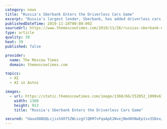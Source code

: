 ```yaml
---
category: news
title: "Russia's Sberbank Enters the Driverless Cars Game"
excerpt: "Russia's largest lender, Sberbank, has added driverless cars to its list of technology ventures, by teaming up with artificial intelligence (AI) transport developer Cognitive Technologies, the two companies said Thursday. Sberbank and Cognitive ..."
publishedDateTime: 2019-11-28T00:00:00Z
sourceUrl: https://www.themoscowtimes.com/2019/11/28/russias-sberbank-enters-driverless-cars-game-a68366
type: article
quality: 39
heat: 39
published: false

provider:
  name: The Moscow Times
  domain: themoscowtimes.com

topics:
  - AI
  - AI in Autos

images:
  - url: https://static.themoscowtimes.com/image/1360/b6/252052_1000x671_1024_6497751e746e7dc0197ba87ee5e042c62.jpg
    width: 1360
    height: 913
    title: "Russia's Sberbank Enters the Driverless Cars Game"

secured: "UauxO8BQQLcjixSXOf5ZWLszgtlQKM7vFqaApE2WvejBmd8VNwEp1sv3SDxx/JxNAECmkLPAuUGqGkaWitBdBscGWo9+LwF+9LAVe831BAZk3jYPgwUJQR1vQkzbkKCNZuQC5isEmefee1B7VOwg4ALvXYnd81c1rjlDGYGnSQPwytzTC5sG6teGr7xoKD6gfEo58gDfL13QT7NhPAMiLh6HnkgLjQrN1+/4g3fJodjICPr5JDQtSa3iIXd8kOvy22oasx0pDy22j1ygnwN8yg==;pPVrbAYVkMDZZWoCnLBigw=="
---
```



